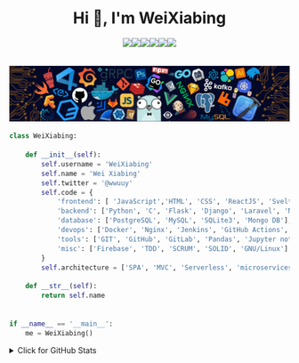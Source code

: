 <h1 align="center">Hi 👋, I'm WeiXiabing</h1>

<p align="center">
  <img src="https://media3.giphy.com/media/ln7z2eWriiQAllfVcn/200w.webp" width="100"><img src="https://i.giphy.com/media/LMt9638dO8dftAjtco/200.webp" width="100"><img src="https://i.giphy.com/media/eNAsjO55tPbgaor7ma/200w.webp" width="100"><img src="https://i.giphy.com/media/VgGthkhUvGgOit7Y9i/200.webp" width="100"><img src="https://i.giphy.com/media/KzJkzjggfGN5Py6nkT/200.webp" width="100"><img src="https://i.giphy.com/media/IdyAQJVN2kVPNUrojM/200.webp" width="100"><br><br>

  
  ![](https://github.com/weixiabing/weixiabing/blob/main/header_.png)







  


```python
class WeiXiabing:

    def __init__(self):
        self.username = 'WeiXiabing'
        self.name = 'Wei Xiabing'
        self.twitter = '@wwuuy'
        self.code = {
            'frontend': [ 'JavaScript','HTML', 'CSS', 'ReactJS', 'Svelte', 'Boostrap', 'TailWind'],
            'backend': ['Python', 'C', 'Flask', 'Django', 'Laravel', 'NodeJS', 'Odoo'],
            'database': ['PostgreSQL', 'MySQL', 'SQLite3', 'Mongo DB'],
            'devops': ['Docker', 'Nginx', 'Jenkins', 'GitHub Actions', 'AWS', 'Heroku'],
            'tools': ['GIT', 'GitHub', 'GitLab', 'Pandas', 'Jupyter notebook', 'SQLAlchemy', 'Redis', 'Celery'],
            'misc': ['Firebase', 'TDD', 'SCRUM', 'SOLID', 'GNU/Linux']
        }
        self.architecture = ['SPA', 'MVC', 'Serverless', 'microservices']

    def __str__(self):
        return self.name


if __name__ == '__main__':
    me = WeiXiabing()


```
  
<details>
<summary>Click for GitHub Stats</summary>
<p>
    <img alt = "GitHub Stats" src="https://github-readme-stats.vercel.app/api?username=weixiabing&show_icons=true&hide=issues&icon_color=000000&hide_border=true&title_color=5391FE&text_color=555&theme=radical">
    <img align='right' alt = "Top Language" src="https://github-readme-stats.vercel.app/api/top-langs/?username=weixiabing&hide=html,&hide_border=true&title_color=5391FE&text_color=555&theme=radical"
</p>
</details>


